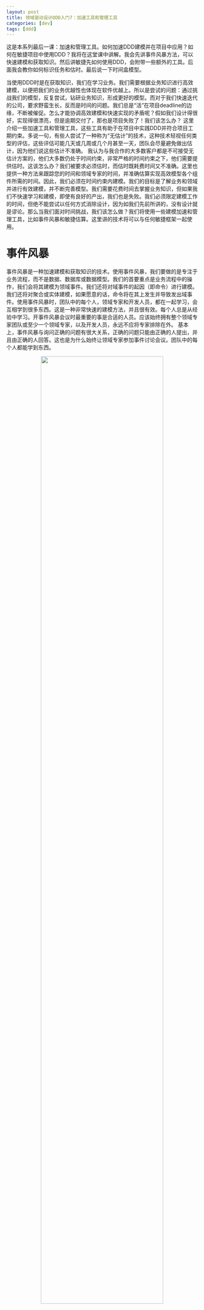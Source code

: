 ```yaml
---
layout: post
title: 领域驱动设计DDD入门7：加速工具和管理工具
categories: [dev]
tags: [ddd]
---
```

这是本系列最后一课：加速和管理工具。如何加速DDD建模并在项目中应用？如何在敏捷项目中使用DDD？我将在这堂课中讲解。我会先讲事件风暴方法，可以快速建模和获取知识。然后讲敏捷先如何使用DDD，会附带一些额外的工具。后面我会教你如何标识任务和估时。最后说一下时间盒模型。

当使用DDD时是在获取知识，我们在学习业务。我们需要根据业务知识进行高效建模，以便把我们的业务优越性也体现在软件优越上。所以是尝试的问题：通过挑战我们的模型，反复尝试，钻研业务知识，形成更好的模型。而对于我们快速迭代的公司，要求野蛮生长，反而是时间的问题。我们总是“活”在项目deadline的边缘，不断被催促。怎么才能协调高效建模和快速实现的矛盾呢？假如我们设计得很好，实现得很漂亮，但是逾期交付了，那也是项目失败了！我们该怎么办？
这里介绍一些加速工具和管理工具，这些工具有助于在项目中实践DDD并符合项目工期约束。多说一句，有些人尝试了一种称为“无估计”的技术，这种技术轻视任何类型的评估，这些评估可能几天或几周或几个月甚至一天，团队会尽量避免做出估计，因为他们说这些估计不准确。
我认为与我合作的大多数客户都是不可接受无估计方案的，他们大多数仍处于时间约束，非常严格的时间约束之下，他们需要提供估时。这该怎么办？我们被要求必须估时，而估时既耗费时间又不准确。这里也提供一种方法来跟踪您的时间和领域专家的时间，并准确估算实现高效模型各个组件所需的时间。因此，我们必须在时间约束内建模。我们的目标是了解业务和领域并进行有效建模，并不断完善模型。我们需要花费时间去掌握业务知识，但如果我们不快速学习和建模，即使有良好的产出，我们也是失败。我们必须限定建模工作的时间，但绝不能尝试以任何方式消除设计，因为如我们先前所讲的，没有设计就是谬论。那么当我们面对时间挑战，我们该怎么做？我们将使用一些建模加速和管理工具，比如事件风暴和敏捷估算。这里讲的技术将可以与任何敏捷框架一起使用。

# 事件风暴

事件风暴是一种加速建模和获取知识的技术。使用事件风暴，我们要做的是专注于业务流程，而不是数据、数据库或数据模型。我们的首要重点是业务流程中的操作，我们会将其建模为领域事件。我们还将对域事件的起因（即命令）进行建模。我们还将对聚合或实体建模，如果愿意的话，命令将在其上发生并导致发出域事件。使用事件风暴时，团队中的每个人，领域专家和开发人员，都在一起学习，会互相学到很多东西。这是一种非常快速的建模方法，并且很有效。每个人总是从经验中学习。开事件风暴会议时最重要的事是合适的人员。应该始终拥有整个领域专家团队或至少一个领域专家，以及开发人员，永远不应将专家排除在外。
基本上，事件风暴与询问正确的问题有很大关系，正确的问题只能由正确的人提出，并且由正确的人回答。这也是为什么始终让领域专家参加事件讨论会议。团队中的每个人都能学到东西。
<div align="center">
<img width="80%" src="/images/post/ddden13.png">
</div>

## 事件风暴会议

首先，我们需要便签纸。这里有一系列便笺，主要用于事件。事件将在橙色贴纸上建模，命令将在蓝色便笺纸上建模，聚合或实体将在淡黄色上建模。可能还有其他种类的便利贴，例如红色记录在建模会议中可能需要注意的警告或错误，绿色用于建模用户接口组件或视图，淡紫色或紫色对模型中发生的策略或过程进行建模，黄色记录用户规则或角色。也可能还需要更多种类的便贴，例如白色等等，但这些可能是您需要的少数。另外建议使用合适的笔，太大的笔在便签上写不了太多东西。

我们还需要一个好的建平面，比如一张宽大的纸，最小也得10米（what？...）。实际上，我们希望建模平面是无限的呢，所以多拿几张大纸。当然可以尝试在墙壁或白板上进行建模，但是我发现便签纸在白板或墙壁上不太能粘住，在纸上效果更好。你可以去艺术品商店，或五金商店或类似的商店购买，宜家一般也有这种纸（国内的好像没有...逃..）。拿一卷纸，用厚胶带粘在墙上，这就是我们的主要建模平面。
我们的建模元素是便：橙色便笺纸为事件模型，蓝色便笺纸为命令，黄色便笺纸为聚合。这些是我们的三种基本建模元素。同样，策略或流程以淡紫色或紫色的粘滞便笺为模型，绿色用于用户接口视图，用户角色以黄色建模。

### 第一步：按照时间顺序建模事件

第一步，团队中的某人需要拿橙色便签，并在上面写一个事件。这是一个事实：域模型中发生了某些事情。将该事实命名为过去时的动词。例如我们之前所讨论的，productCreated 或backlogitemCommitted，事件就这样命名。这个事件不一定是要建模的核心域中可能发生的第一个事件，可以选择在业务流程中间发生的事件。重要的是要使第一个事件出现在建模平面上。
<div align="center">
<img width="80%" src="/images/post/ddden14.png">
</div>
它提供了一个开始建模的地方，并且提供了一个提出有关问题并获得正确答案的活动。你将按时间顺序从左到右构建一系列域事件。如你所见，箭头显示了穿过整个业务流程模型的时间。最早发生的事件在最左边，然后随着时间的推移，下一个事件发生，下一个，下一个以及最后到最右边，最右边是业务流程中发生的最终领域事件。

这是第一步，可能需要一些时间。可能要花一两个小时来处理所有域事件。如果感到疲倦，或者团队中的每个人都开始对流程失去热情，那么该休息一下了。暂停会议几个小时甚至一天。如有可能就睡在大纸上（what，这就是要10米大纸的原因吗...），第二天继续会议，可能就会发现很多在第一次开会中遇到的问题，第二天将能够取得更好的进步。

### 第二步：给引起事件的命令建模

下一步是对导致域事件的命令进行建模。同样注意，我们要有意远离数据。在此过程中，我们并不是最先关注聚合或实体。你可能发现单个命令实际上会导致多个域事件，可能还会发现某些命令导致域事件并行发生。如果是这样，并且只有在开始对命令进行建模时才发现是这样，可以垂直表示发生的并行事件。因此，并行发生的事件是使用垂直空间而不是水平空间，上下并列就表示某些事情同时发生。
<div align="center">
<img width="80%" src="/images/post/ddden15.png">
</div>
现在我们正在建立时间轴，并且有一系列有时序的命令和事件、命令和事件、命令和事件。第一条命令在建模平面的最左侧，而最后一条命令和事件在最右侧。

### 第三步：对聚合进行建模

领域专家可能对聚合一词不满意，你可以将其称为模型的实体，或者可以称为模型的数据。
对于领域专家而言，了解聚合或实体具有行为并不重要，但他们可以理解数据将接收命令，处理该命令并产生域事件。因此可以将聚合叫成任何名称，只要领域专家可以理解。
<div align="center">
<img width="80%" src="/images/post/ddden16.png">
</div>
从最左边开始，我们有一个聚合或实体来处理命令并发出域事件。然后，我们有了下一个处理命令的聚合，并发出一个域事件，依此类推，直到到达图的最右边为止，那里我们有与聚合或实体相关的最终命令事件对。注意，随着时间的推移，同一聚合可能会收到不同的命令，要记得使流程保持时间顺序。
因此，不要对单个聚集或实体采取多个命令和事件，它们都要按时间顺序写在多个黄色便签上。所以如果同一聚合随时间推移收到不同的命令，那么就复制黄色便签，用相同的名称创建第二个、第三个、第四个黄色便签，然后将其移动到合适的时间序列区域。这对于使时间顺序保持正确非常重要，这样随着时间推移，模​​型中发生的事情就可以准确地表示时间。

### 第四步：确定上下文边界

在前面的建模过程中，你可能已经意识到其中一些适用于核心领域，而另一些不是。某些命令和事件将发生在属于其他有界上下文的实体上。怎么确定上下文边界呢？
尝试准确地确定什么是核心领域，什么对你们公司而言具有重要意义和竞争优势，哪些不是。无论是支持型的还是通用型的，都应移到其自己的有界上下文中。
<div align="center">
<img width="80%" src="/images/post/ddden17.png">
</div>
现在你可能需要在图上绘制显示事情发生时间的线，还需要画椭圆形标志上下文边界。可能在某种程度上需要重新排列便签，但是不想失去顺序信息。这就是事件风暴的建模从大方向转为详细设计的过程。一开始我们使用事件风暴对大局进行建模，但是随着时间的推移，建模工作会越来越深入。也许在第二或第三次建模会议之后，将开始接触越来越多的细节。这很自然但很重要，实际上就是我们想要达到的。我认为，事件风暴在设计或实现模型时非常重要。你不会学习到所有细节，正如我之前课程所描述的，这将留给创建场景和验收测试的会议，但是将了解一定程度的实现细节，这有助于我们未来的建模工作。

### 第五步：其他
可能需要了解对用户很重要的某些视图，写在绿色便签上。

另一个建模步骤是确定某些策略。执行业务策略的过程很复杂，将策略或流程标记为淡紫色或紫色表示它的复杂性，策略将接收事件并发出命令。这很典型，因为策略是对域事件做出反应并告诉其他聚合该怎么做。因此，实际上它与聚合相反，尽管它类似于聚合，但是聚合接收命令并发出事件外，策略将接收事件并发出命令。你可能还会发现，即使在第一步建模域事件中，也可能较早地确定策略。如果是样，继续前进，并确定对整个业务流程至关重要的策略。

# 敏捷框架中的DDD

Next I'm introducing you to some ways to manage using DDD in an agile execution framework. But first of all, I want to give you a reminder: reject the Task-Board Shuffle. Recall that this is where you have, for example, a Scrum board with a to-do column, an in-progress column, and a done column. And the entirety of your design efforts is lifting a sticky, such as this appointment entity, from the to-do column and placing it into the in-progress column, and we're calling it Designed. This is actually bad design, not good design. And so you want to avoid the Task-Board Shuffle entirely. Also, I want to make clear that as I describe this, the Agile Execution Framework that you can use could be Scrum, it could be Kanban, or it could be another agile approach. What I want you to understand is as I am discussing this, I will be talking mostly in terms of Scrum. But it is still particularly applicable to Kanban or any other agile process. And as I have occasion, I may call out where Kanban and Scrum differ, but how you can still apply the techniques that I am going to show you.
接下来，我介绍一些在敏捷执行框架中使用DDD进行管理的方法。首先请记住：拒绝任务板乱放。假设下面是你要使用的敏捷看板，其中包含待办事项列，进行中列和完成列。设计工作是从待办事项列中删除一个对象（例如appointment实体），并将其放入正在进行的列中，我们称其为“设计”。这实际上是不好的设计。
<div align="center">
<img width="80%" src="/images/post/ddden71.png">
</div>
> 在我进行讨论时，我将主要就Scrum进行讨论。但是它仍然特别适用于看板或任何其他敏捷过程。有时，我可能会指出看板和Scrum的不同之处，但是您仍然可以用我将要展示的技术

Before we get in to the actual use of the agile execution framework what I want to do is show you that there are other tools that can be applied when you're using DDD on an agile project. One of these is a SWOT analysis diagram or modeling surface. This is where you create four quadrants. You create the strengths quadrant, the weaknesses quadrant, the opportunities quadrant and the threats quadrant. This is where SWOT analysis gets its name. You may have used this before. It's not a new technique. But it can be handy in identifying strengths and weaknesses, opportunities and threats. So in the strengths quadrant identify what's going good for you, what's working out well. In the weaknesses quadrant identify anything that needs to be improved. In the opportunities quadrant identify where you need to focus your energy. In the threats quadrant write down the obstacles that must be surpassed and if not you're going to face real problems. This can help you to know even where your event storming efforts need to focus, where your acceptance tests need to be designed and where you need time with domain experts. The bottom line, what we're trying to accomplish with SWOT analysis or any other tool is to identify any knowledge gaps that we have in the model. So whether or not you use SWOT analysis find where your modeling needs work. Identify that and use whatever tool you need both to identify it and to accomplish a good outcome. Knowledge acquisition and crunching knowledge will lead to modeling breakthroughs. And this is especially so if you use event storming.

Does it surprise you that there will be modeling spikes and modeling debt in a DDD project? Here's the thing, I think that you will face modeling spikes and modeling debt and I like this terminology because it fits in well with agile execution frameworks, especially Scrum. But it can also be used with Kanban. Here's the point. You will likely have a modeling spike during project inception and this is where you can use event storming during the spike because you're going to spend perhaps a few hours for two or three days in order to address the modeling spikes. You will then take the results of the event storming sessions and experiment with your domain model. Write acceptance tests and flush out the model against the acceptance tests and this will help you to address some early design and modeling experiences with your domain experts. The model will require ongoing refinement, so don't think that the spike is going to address all of the needs. It definitely won't and your model will need to be refined over time. I also think that you will face modeling debt. When will you face modeling debt? Likely because you are timeboxed, you will have some dissatisfaction and late learning and a result of experimentation and a desire to make your model better which will cause you to want to refactor the model. But, because you're timeboxed, the modeling efforts will lead to some unfinished modeling during each timebox such as a sprint or an iteration. These will naturally lead to incurring modeling debt where you will want your domain model to be refined in a later sprint or a later iteration if you're using Kanban. So the modeling debt must be paid at some point in the future because you don't have time to do it now. Don't ignore this. Take the opportunity to call out the modeling debt and address it in a later sprint or iteration.

Now we want to find the necessary tasks to work on and how we can estimate the level of effort needed for each of the tasks. Did you realize as we were going through the event storming session that at some point when you are actually identifying implementation level detail as part of your event storming effort, you can actually come up with estimation units? For example, we've identified the aggregates involved to some level of implementation detail. We've also identified the commands and the events that get emitted by the aggregate. So naturally, these each can become an estimation unit. Given our estimation units such as here AdCredits as an aggregate, Consume Credit as a command and AdCredit Consumed as an event, for example, or AdSpot aggregate with DefineAdSpot and AdSpotDefined domain event, leads us to an understanding that we have some estimation units. We can now create a simple table. This table has a heading of Component Type followed by an Easy column, a Moderate column and a Complex column. This represents a number of hours or a fraction of hours. For example, a domain event that is easy to implement, may require just 1/10 of one hour or about six minutes to implement. A moderately complex domain event may take 2/10 of an hour or about 12 minutes to implement. And a complex domain event may take 3/10 of an hour. I think you get the idea. We can create a row for commands, a row for aggregates. This can extend to any other kind of artifact type or component type such as domain services, views, process managers. Whatever kind of component needs to be defined, we can define a number of hours or a fraction of hours for an easy moderate or complex level of implementation. Now we take each of our estimation units that we saw in the previous slide and estimate each of those. Take the AdCredits aggregate, the Consume Credit command and the AdCredit Consumed event and estimate is this an easy aggregate, an easy command, an easy event? For each of those, log a number of hours or a fraction of hours that are needed and as you estimate each of the aggregates in your event storming session, each of the domain events, each of the commands, each of the processes, each of the views and so on, you will eventually come up with a target estimate for how much time this would take. Now understand that you're not going to be perfect at this metrics based estimation process at first. You're going to have to tune your estimations under the easy, moderate and complex columns as you go along. You may need to add some fractions of time. You may need to add or subtract some fractions of time in order to become more accurate. Also understand that these estimates can include unit tests for each of these. So for example, if you estimate that a complex aggregate requires four hours to implement, four hours would be an inaccurate estimation if it took four hours just to implement the aggregate. If it required another two hours to implement the unit test for the aggregate, for example, then you should estimate the complexity at six hours, not four hours. So just to give you an idea that you can use each of the estimates for each of the component types to include testing or unit tests for each of the types.

Now let's see how we can work with timeboxed modeling. We have our estimates, our estimation units that are derived from the table that you just saw and we're going to set timeboxed modeling now. In the To Do column we have our AdSpot Aggregate. We're saying that it's going to take one hour to implement this AdSpot Aggregate. It's going to take one hour for the commands and one and a half hours for all the events. We also have some sort of payment, which is going to take about 30 minutes to implement. As we timebox these, make sure that we adhere to the timeboxing for each of these. And there's gonna be a bit of a fudge factor in this because it probably won't take a full hour to create the commands and it probably won't take a full hour and a half. So some of the time that is allotted for the AdSpot Commands and AdSpot Events can actually fold in to the AdSpot Aggregate. All together though, the time will probably be fairly accurate. You can see what is In Progress, the Appointment Aggregate, the Appointment Events and the ServiceShop Aggregate are in progress now and you can see what's done. When you find the actual times throughout this timeboxing process, mark down the actual times on the sticky notes. If you overran your time allotted in the timebox, note why it was overrun. Is it because you simply misestimated with less accuracy the complexity level of this particular aggregate? Perhaps you did. If so, you can learn how to better estimate your aggregate complexity over time. So use these estimation units to timebox your modeling and track how you did. Now we're at the point where we need to refine the model. Recall that I said that you will probably not reach the level of implementation detail that you need for full implementation from a series of event storming sessions. So you're still going to need to produce scenarios and acceptance tests. Notice here that, for example, scenario one will cause the creation of some sort of acceptance test, whether it's a unit test or whether you use BDD. So we're going to create a test for Aggregate A. The test for Aggregate A will prove that Aggregate A works according to domain expert information, conversations and experimentation and collaboration. So when we produce the test for Aggregate A, we also produce the actual implementation of Aggregate A. Aggregate A has Command A1 and Event A1. Event A1 causes the eventual update of Aggregate B. Now you could think of Aggregate A as being a backlog item and Aggregate B as being the sprint. Event A1 would be backlog item committed event. Now as test of Aggregate A1 drives out the full behavior of Aggregate A, you're going to learn that Aggregate B or the sprint also needs to be designed. What does this lead to? It leads to the creation of Scenario two. It also leads to the creation of a test for Aggregate B and test for Aggregate B leads to the refinement of Aggregate B. In turn, as you refine Aggregate B and the test for Aggregate B, you're going to learn more about a Scenario #3 and so forth. So you can see how the scenarios leading to unit tests, leading to refinement of the model, plays into quick iterations across the scenarios that help you to understand the full implementation of the model that adheres to the ubiquitous language. The question now is, how much time do you need with domain experts? I must say that in my experience, domain experts time can be quite limited, so you don't want to overuse their time. How can you limit the amount of time and still be effective in your model refinement? Well definitely you need domain expert's time during event storming sessions. I already said that. But those may be treated as spikes from time to time. You also need domain expert's time though when you're defining scenarios that have even more detail for the model. So discussions with domain experts and the creation of model scenarios with the entire team or with at least one or a few developers and a domain expert will be necessary. You will need their time then. For example, the test of aggregate A, you will need domain expert's time to review the test and verify the model's correctness according to the acceptance tests. You must assume that this test to start with adheres to the ubiquitous language and the use of quality test data according to the scenarios that were defined at the outset. Continuing on with this as you develop the model, the actual implementation of aggregate A and Command A1 and the emitted Event A1, you will need time with domain experts to refine the language, the names, the commands, the events, even the test data that are determined with the help of domain experts and the entire team. Ambiguities are resolved through review, questions and further discussion. So all of this takes collaboration, but if you're careful, you can limit the time with domain experts to quality time. Perhaps just a few minutes with each test and the resulting modeling implementation.

In summary, you learned about Event Storming and how it can be used and how to perform sessions with your team all with the view to accelerating your modeling efforts. You learned about other tools that can be used along with Event Storming. You learned how to use DDD on a project and how to manage estimations and the time you need with Domain Experts, all fitting into an agile project management framework.

